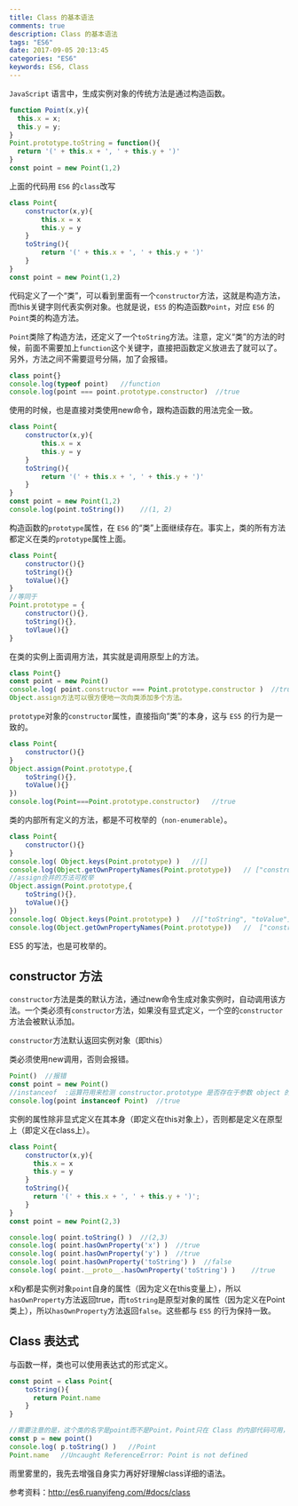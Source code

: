 ```yaml
---
title: Class 的基本语法
comments: true
description: Class 的基本语法
tags: "ES6"
date: 2017-09-05 20:13:45
categories: "ES6"
keywords: ES6, Class
---
```



`JavaScript` 语言中，生成实例对象的传统方法是通过构造函数。

```js
function Point(x,y){
  this.x = x;
  this.y = y;
}
Point.prototype.toString = function(){
  return '(' + this.x + ', ' + this.y + ')'
}
const point = new Point(1,2)
```

上面的代码用 `ES6` 的`class`改写

```js
class Point{
    constructor(x,y){
        this.x = x
        this.y = y
    }
    toString(){
        return '(' + this.x + ', ' + this.y + ')'
    }
}
const point = new Point(1,2)
```

代码定义了一个“类”，可以看到里面有一个`constructor`方法，这就是构造方法，而this关键字则代表实例对象。也就是说，`ES5` 的构造函数`Point`，对应 `ES6` 的`Point`类的构造方法。

`Point`类除了构造方法，还定义了一个`toString`方法。注意，定义“类”的方法的时候，前面不需要加上`function`这个关键字，直接把函数定义放进去了就可以了。另外，方法之间不需要逗号分隔，加了会报错。

```js
class point{}
console.log(typeof point)   //function
console.log(point === point.prototype.constructor)  //true
```

使用的时候，也是直接对类使用new命令，跟构造函数的用法完全一致。

```js
class Point{
    constructor(x,y){
        this.x = x
        this.y = y
    }
    toString(){
        return '(' + this.x + ', ' + this.y + ')'
    }
}
const point = new Point(1,2)
console.log(point.toString())    //(1, 2)
```

构造函数的`prototype`属性，在 `ES6` 的“类”上面继续存在。事实上，类的所有方法都定义在类的`prototype`属性上面。

```js
class Point{
    constructor(){}
    toString(){}
    toValue(){}
}
//等同于
Point.prototype = {
    constructor(){},
    toString(){},
    toVlaue(){}
}
```

在类的实例上面调用方法，其实就是调用原型上的方法。

```js
class Point{}
const point = new Point()
console.log( point.constructor === Point.prototype.constructor )  //true
Object.assign方法可以很方便地一次向类添加多个方法。
```

`prototype`对象的`constructor`属性，直接指向“类”的本身，这与 `ES5` 的行为是一致的。

```js
class Point{
    constructor(){}
}
Object.assign(Point.prototype,{
    toString(){},
    toValue(){}
})
console.log(Point===Point.prototype.constructor)   //true
```

类的内部所有定义的方法，都是不可枚举的（`non-enumerable`）。

```js
class Point{
    constructor(){}
}
console.log( Object.keys(Point.prototype) )   //[]
console.log(Object.getOwnPropertyNames(Point.prototype))   // ["constructor"]
//assign合并的方法可枚举
Object.assign(Point.prototype,{
    toString(){},
    toValue(){}
})
console.log( Object.keys(Point.prototype) )   //["toString", "toValue"]
console.log(Object.getOwnPropertyNames(Point.prototype))   //  ["constructor", "toString", "toValue"]
```

ES5 的写法，也是可枚举的。

## constructor 方法

`constructor`方法是类的默认方法，通过new命令生成对象实例时，自动调用该方法。一个类必须有`constructor`方法，如果没有显式定义，一个空的`constructor`方法会被默认添加。

`constructor`方法默认返回实例对象（即this）

类必须使用new调用，否则会报错。

```js
Point()  //报错
const point = new Point()
//instanceof  :运算符用来检测 constructor.prototype 是否存在于参数 object 的原型链
console.log(point instanceof Point)  //true
```

实例的属性除非显式定义在其本身（即定义在this对象上），否则都是定义在原型上（即定义在class上）。

```js
class Point{
    constructor(x,y){
      this.x = x
      this.y = y
    }
    toString(){
      return '(' + this.x + ', ' + this.y + ')';
    }
}
const point = new Point(2,3)

console.log( point.toString() )  //(2,3)
console.log( point.hasOwnProperty('x') )  //true
console.log( point.hasOwnProperty('y') )  //true
console.log( point.hasOwnProperty('toString') )  //false
console.log( point.__proto__.hasOwnProperty('toString') )    //true
```

x和y都是实例对象`point`自身的属性（因为定义在this变量上），所以`hasOwnProperty`方法返回true，而`toString`是原型对象的属性（因为定义在Point类上），所以`hasOwnProperty`方法返回`false`。这些都与 `ES5` 的行为保持一致。

## Class 表达式

与函数一样，类也可以使用表达式的形式定义。

```js
const point = class Point{
    toString(){
      return Point.name
    }
}

//需要注意的是，这个类的名字是point而不是Point，Point只在 Class 的内部代码可用，指代当前类。
const p = new point()
console.log( p.toString() )   //Point
Point.name   //Uncaught ReferenceError: Point is not defined
```

雨里雾里的，我先去增强自身实力再好好理解class详细的语法。


参考资料：http://es6.ruanyifeng.com/#docs/class